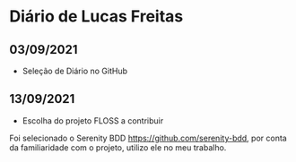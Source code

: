 # Diário de Lucas Freitas

## 03/09/2021

+ Seleção de Diário no GitHub

## 13/09/2021

+ Escolha do projeto FLOSS a contribuir

Foi selecionado o Serenity BDD https://github.com/serenity-bdd, por conta da familiaridade com o projeto, utilizo ele no meu trabalho.
 
